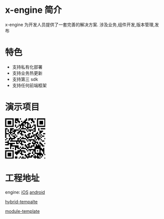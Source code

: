 # x-engine 简介
x-engine 为开发人员提供了一套完善的解决方案. 涉及业务,组件开发,版本管理,发布
# 特色
- 支持私有化部署
- 支持业务热更新
- 支持第三 sdk
- 支持任何前端框架

# 演示项目

![蒲公英(iOS)](assets/image-20200719191338519.png)



# 工程地址

engine:   [iOS](https://github.com/zk4/x-engine-iOS) [android](https://github.com/zk4/x-engine-android)

[hybrid-tempalte](https://github.com/zk4/x-engine-hybrid-template)

[module-template](https://github.com/zk4/x-engine-module-template)
